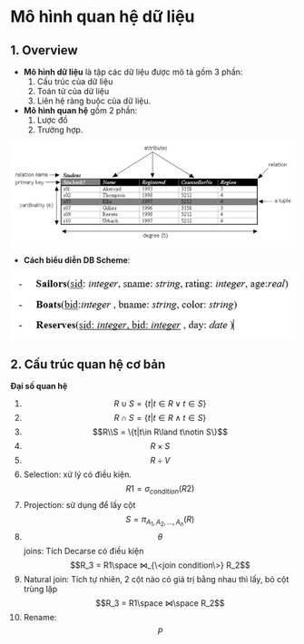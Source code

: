 # Mô hình quan hệ dữ liệu
## 1. Overview
- **Mô hình dữ liệu** là tập các dữ liệu được mô tả gồm 3 phần:
  1. Cấu trúc của dữ liệu
  2. Toán tử của dữ liệu
  3. Liên hệ ràng buộc của dữ liệu.
- **Mô hình quan hệ** gồm 2 phần:
  1. Lược đồ
  2. Trường hợp.

![image](<Pictures_Source/Picture6.png>)

- **Cách biểu diễn DB Scheme**:

![image](<Pictures_Source/Picture7.png>)

## 2. Cấu trúc quan hệ cơ bản
**Đại số quan hệ**
1. $$R\cup S = \{t|t\in R\lor t\in S\}$$
2. $$R\cap S = \{t|t\in R\land t\in S\}$$
3. $$R\\S = \{t|t\in R\land t\notin S\}$$
4. $$R\times S$$
5. $$R\div V$$
6. Selection: xử lý có điều kiện. $$R1 = \sigma_{condition}(R2)$$
7. Projection: sử dụng để lấy cột $$S = \pi_{A_1,A_2,...,A_n}(R)$$
8. $$\theta$$ joins: Tích Decarse có điều kiện $$R_3 = R1\space ⋈_{\<join condition\>} R_2$$
9. Natural join: Tích tự nhiên, 2 cột nào có giá trị bằng nhau thì lấy, bỏ cột trùng lặp $$R_3 = R1\space ⋈\space R_2$$
10. Rename: $$P$$
